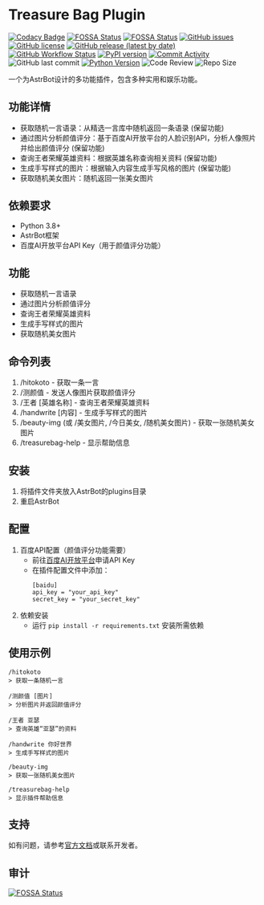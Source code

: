 # Treasure Bag Plugin

[![Codacy Badge](https://app.codacy.com/project/badge/Grade/3bd5aec8a8204b66a289d8ffe83128ac)](https://app.codacy.com/gh/xiaomizhoubaobei/astrbot_plugin_treasure_bag/dashboard?utm_source=gh&utm_medium=referral&utm_content=&utm_campaign=Badge_grade)
[![FOSSA Status](https://app.fossa.com/api/projects/git%2Bgithub.com%2Fxiaomizhoubaobei%2Fastrbot_plugin_treasure_bag.svg?type=shield&issueType=security)](https://app.fossa.com/projects/git%2Bgithub.com%2Fxiaomizhoubaobei%2Fastrbot_plugin_treasure_bag?ref=badge_shield&issueType=security)
[![FOSSA Status](https://app.fossa.com/api/projects/git%2Bgithub.com%2Fxiaomizhoubaobei%2Fastrbot_plugin_treasure_bag.svg?type=small)](https://app.fossa.com/projects/git%2Bgithub.com%2Fxiaomizhoubaobei%2Fastrbot_plugin_treasure_bag?ref=badge_small)
[![GitHub issues](https://img.shields.io/github/issues/xiaomizhoubaobei/astrbot_plugin_treasure_bag)](https://github.com/xiaomizhoubaobei/astrbot_plugin_treasure_bag/issues)
[![GitHub license](https://img.shields.io/github/license/xiaomizhoubaobei/astrbot_plugin_treasure_bag)](https://github.com/xiaomizhoubaobei/astrbot_plugin_treasure_bag/blob/master/LICENSE)
[![GitHub release (latest by date)](https://img.shields.io/github/v/release/xiaomizhoubaobei/astrbot_plugin_treasure_bag)](https://github.com/xiaomizhoubaobei/astrbot_plugin_treasure_bag/releases)
[![GitHub Workflow Status](https://img.shields.io/github/workflow/status/xiaomizhoubaobei/astrbot_plugin_treasure_bag/Release)](https://github.com/xiaomizhoubaobei/astrbot_plugin_treasure_bag/actions)
[![PyPI version](https://badge.fury.io/py/astrbot_plugin_treasure_bag.svg)](https://pypi.org/project/astrbot_plugin_treasure_bag/)
[![Commit Activity](https://img.shields.io/github/commit-activity/w/xiaomizhoubaobei/astrbot_plugin_treasure_bag)](https://github.com/xiaomizhoubaobei/astrbot_plugin_treasure_bag)
![GitHub last commit](https://img.shields.io/github/last-commit/xiaomizhoubaobei/astrbot_plugin_treasure_bag)
[![Python Version](https://img.shields.io/badge/Python-3.12+-blue.svg)](https://www.python.org/)
![Code Review](https://img.shields.io/badge/code_review-100%25-brightgreen.svg)
![Repo Size](https://img.shields.io/github/repo-size/xiaomizhoubaobei/astrbot_plugin_treasure_bag.svg)

一个为AstrBot设计的多功能插件，包含多种实用和娱乐功能。

## 功能详情
- 获取随机一言语录：从精选一言库中随机返回一条语录 (保留功能)
- 通过图片分析颜值评分：基于百度AI开放平台的人脸识别API，分析人像照片并给出颜值评分 (保留功能)
- 查询王者荣耀英雄资料：根据英雄名称查询相关资料 (保留功能)
- 生成手写样式的图片：根据输入内容生成手写风格的图片 (保留功能)
- 获取随机美女图片：随机返回一张美女图片

## 依赖要求
- Python 3.8+
- AstrBot框架
- 百度AI开放平台API Key（用于颜值评分功能）

## 功能
- 获取随机一言语录
- 通过图片分析颜值评分
- 查询王者荣耀英雄资料
- 生成手写样式的图片
- 获取随机美女图片

## 命令列表
1. /hitokoto - 获取一条一言
2. /测颜值 - 发送人像图片获取颜值评分
3. /王者 [英雄名称] - 查询王者荣耀英雄资料
4. /handwrite [内容] - 生成手写样式的图片
5. /beauty-img (或 /美女图片, /今日美女, /随机美女图片) - 获取一张随机美女图片
6. /treasurebag-help - 显示帮助信息

## 安装
1. 将插件文件夹放入AstrBot的plugins目录
2. 重启AstrBot

## 配置
1. 百度API配置（颜值评分功能需要）
   - 前往[百度AI开放平台](https://ai.baidu.com/)申请API Key
   - 在插件配置文件中添加：
     ```
     [baidu]
     api_key = "your_api_key"
     secret_key = "your_secret_key"
     ```
2. 依赖安装
   - 运行 `pip install -r requirements.txt` 安装所需依赖

## 使用示例
```
/hitokoto
> 获取一条随机一言

/测颜值 [图片]
> 分析图片并返回颜值评分

/王者 亚瑟
> 查询英雄“亚瑟”的资料

/handwrite 你好世界
> 生成手写样式的图片

/beauty-img
> 获取一张随机美女图片

/treasurebag-help
> 显示插件帮助信息
```

## 支持
如有问题，请参考[官方文档](https://astrbot.app)或联系开发者。
## 审计
[![FOSSA Status](https://app.fossa.com/api/projects/git%2Bgithub.com%2Fxiaomizhoubaobei%2Fastrbot_plugin_treasure_bag.svg?type=large&issueType=license)](https://app.fossa.com/projects/git%2Bgithub.com%2Fxiaomizhoubaobei%2Fastrbot_plugin_treasure_bag?ref=badge_large&issueType=license)
